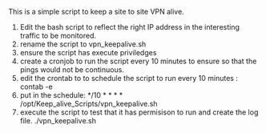 This is a simple script to keep a site to site VPN alive.

1. Edit the bash script to reflect the right IP address in the interesting traffic to be monitored.
2. rename the script to vpn_keepalive.sh
3. ensure the script has execute priviledges
4. create a cronjob to run the script every 10 minutes to ensure so that the pings would not be continuous.
5. edit the crontab to to schedule the script to run every  10 minutes :  contab -e         
6. put in the schedule:  */10 * * * * /opt/Keep_alive_Scripts/vpn_keepalive.sh
7. execute the script to test that it has permisison to run and create the log file. ./vpn_keepalive.sh
